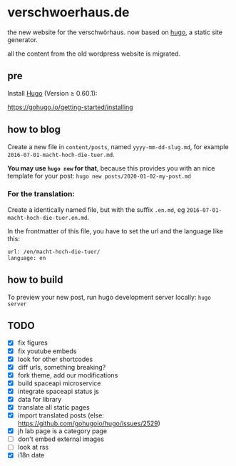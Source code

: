 verschwoerhaus.de
=================

the new website for the verschwörhaus. now based on [hugo](https://gohugo.io), a static site generator.

all the content from the old wordpress website is migrated.

pre
---
Install [Hugo](https://gohugo.io) (Version ≥ 0.60.1):

https://gohugo.io/getting-started/installing


how to blog
-----------

Create a new file in `content/posts`, named `yyyy-mm-dd-slug.md`, for example `2016-07-01-macht-hoch-die-tuer.md`.

**You may use `hugo new` for that**, because this provides you with an nice template for your post: `hugo new posts/2020-01-02-my-post.md`

### For the translation:

Create a identically named file, but with the suffix `.en.md`, eg `2016-07-01-macht-hoch-die-tuer.en.md`.

In the frontmatter of this file, you have to set the url and the language like this:
```
url: /en/macht-hoch-die-tuer/
language: en
```


how to build
------------

To preview your new post, run hugo development server locally: `hugo server`



TODO
----
- [x] fix figures 
- [x] fix youtube embeds
- [x] look for other shortcodes
- [x] diff urls, something breaking?
- [x] fork theme, add our modifications
- [x] build spaceapi microservice
- [x] integrate spaceapi status js
- [x] data for library
- [x] translate all static pages
- [x] import translated posts (else: https://github.com/gohugoio/hugo/issues/2529)
- [x] jh lab page is a category page
- [ ] don't embed external images
- [ ] look at rss
- [x] i18n date

